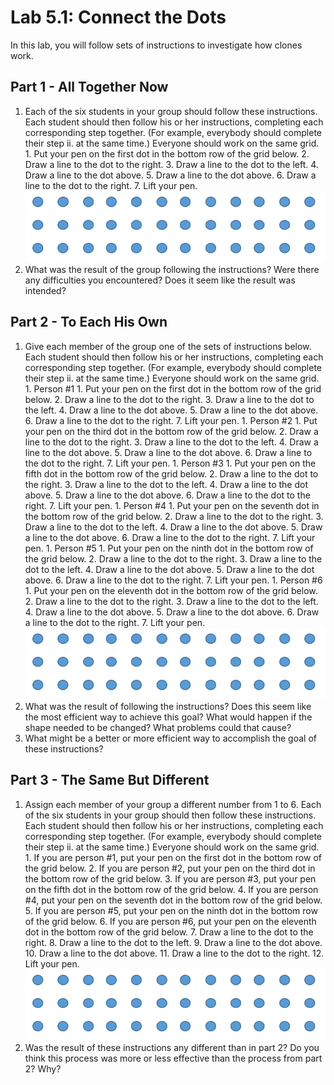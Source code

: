 # Lab 5.1: Connect the Dots

In this lab, you will follow sets of instructions to investigate how clones work.

## Part 1 - All Together Now

1. Each of the six students in your group should follow these instructions. Each student should then follow his or her instructions, completing each corresponding step together. \(For example, everybody should complete their step ii. at the same time.\) Everyone should work on the same grid. 1. Put your pen on the first dot in the bottom row of the grid below. 2. Draw a line to the dot to the right. 3. Draw a line to the dot to the left. 4. Draw a line to the dot above. 5. Draw a line to the dot above. 6. Draw a line to the dot to the right. 7. Lift your pen. ![](../../.gitbook/assets/dots.PNG)
2. What was the result of the group following the instructions? Were there any difficulties you encountered? Does it seem like the result was intended?

## Part 2 - To Each His Own

1. Give each member of the group one of the sets of instructions below. Each student should then follow his or her instructions, completing each corresponding step together. \(For example, everybody should complete their step ii. at the same time.\) Everyone should work on the same grid. 1. Person \#1 1. Put your pen on the first dot in the bottom row of the grid below. 2. Draw a line to the dot to the right. 3. Draw a line to the dot to the left. 4. Draw a line to the dot above. 5. Draw a line to the dot above. 6. Draw a line to the dot to the right. 7. Lift your pen. 1. Person \#2 1. Put your pen on the third dot in the bottom row of the grid below. 2. Draw a line to the dot to the right. 3. Draw a line to the dot to the left. 4. Draw a line to the dot above. 5. Draw a line to the dot above. 6. Draw a line to the dot to the right. 7. Lift your pen. 1. Person \#3 1. Put your pen on the fifth dot in the bottom row of the grid below. 2. Draw a line to the dot to the right. 3. Draw a line to the dot to the left. 4. Draw a line to the dot above. 5. Draw a line to the dot above. 6. Draw a line to the dot to the right. 7. Lift your pen. 1. Person \#4 1. Put your pen on the seventh dot in the bottom row of the grid below. 2. Draw a line to the dot to the right. 3. Draw a line to the dot to the left. 4. Draw a line to the dot above. 5. Draw a line to the dot above. 6. Draw a line to the dot to the right. 7. Lift your pen. 1. Person \#5 1. Put your pen on the ninth dot in the bottom row of the grid below. 2. Draw a line to the dot to the right. 3. Draw a line to the dot to the left. 4. Draw a line to the dot above. 5. Draw a line to the dot above. 6. Draw a line to the dot to the right. 7. Lift your pen. 1. Person \#6 1. Put your pen on the eleventh dot in the bottom row of the grid below. 2. Draw a line to the dot to the right. 3. Draw a line to the dot to the left. 4. Draw a line to the dot above. 5. Draw a line to the dot above. 6. Draw a line to the dot to the right. 7. Lift your pen. ![](../../.gitbook/assets/dots.PNG)
2. What was the result of following the instructions? Does this seem like the most efficient way to achieve this goal? What would happen if the shape needed to be changed? What problems could that cause?
3. What might be a better or more efficient way to accomplish the goal of these instructions?

## Part 3 - The Same But Different

1. Assign each member of your group a different number from 1 to 6. Each of the six students in your group should then follow these instructions. Each student should then follow his or her instructions, completing each corresponding step together. \(For example, everybody should complete their step ii. at the same time.\) Everyone should work on the same grid. 1. If you are person \#1, put your pen on the first dot in the bottom row of the grid below. 2. If you are person \#2, put your pen on the third dot in the bottom row of the grid below. 3. If you are person \#3, put your pen on the fifth dot in the bottom row of the grid below. 4. If you are person \#4, put your pen on the seventh dot in the bottom row of the grid below. 5. If you are person \#5, put your pen on the ninth dot in the bottom row of the grid below. 6. If you are person \#6, put your pen on the eleventh dot in the bottom row of the grid below. 7. Draw a line to the dot to the right. 8. Draw a line to the dot to the left. 9. Draw a line to the dot above. 10. Draw a line to the dot above. 11. Draw a line to the dot to the right. 12. Lift your pen. ![](../../.gitbook/assets/dots.PNG)
2. Was the result of these instructions any different than in part 2? Do you think this process was more or less effective than the process from part 2? Why?


